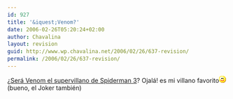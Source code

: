 ```yaml
---
id: 927
title: '&iquest;Venom?'
date: 2006-02-26T05:20:24+02:00
author: Chavalina
layout: revision
guid: http://www.wp.chavalina.net/2006/02/26/637-revision/
permalink: /2006/02/26/637-revision/
---
```

&iquest;<a href="http://www.alt1040.com/archivo/2006/02/26/el-nuevo-traje-de-spider-man/" target="_blank">Ser&aacute; Venom el supervillano de Spiderman 3</a>? Ojal&aacute;! es mi villano favorito![emo](/imagenes/emoticonos/sonrisa.gif) (bueno, el Joker tambi&eacute;n)